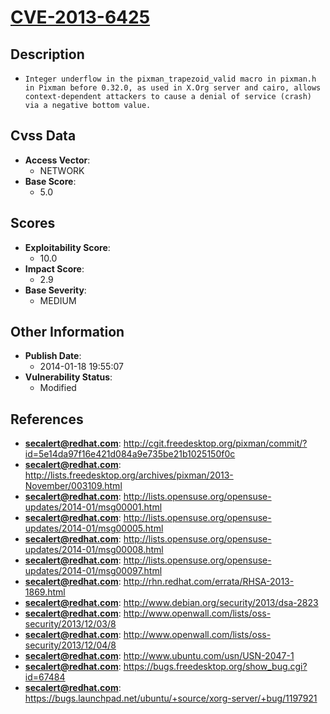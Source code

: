 
# [CVE-2013-6425](https://cve.mitre.org/cgi-bin/cvename.cgi?name=CVE-2013-6425)

## Description

- `Integer underflow in the pixman_trapezoid_valid macro in pixman.h in Pixman before 0.32.0, as used in X.Org server and cairo, allows context-dependent attackers to cause a denial of service (crash) via a negative bottom value.`

## Cvss Data

- **Access Vector**:
  - NETWORK
- **Base Score**:
  - 5.0

## Scores

- **Exploitability Score**:
  - 10.0
- **Impact Score**:
  - 2.9
- **Base Severity**:
  - MEDIUM

## Other Information

- **Publish Date**:
  - 2014-01-18 19:55:07
- **Vulnerability Status**:
  - Modified

## References

- **secalert@redhat.com**: http://cgit.freedesktop.org/pixman/commit/?id=5e14da97f16e421d084a9e735be21b1025150f0c
- **secalert@redhat.com**: http://lists.freedesktop.org/archives/pixman/2013-November/003109.html
- **secalert@redhat.com**: http://lists.opensuse.org/opensuse-updates/2014-01/msg00001.html
- **secalert@redhat.com**: http://lists.opensuse.org/opensuse-updates/2014-01/msg00005.html
- **secalert@redhat.com**: http://lists.opensuse.org/opensuse-updates/2014-01/msg00008.html
- **secalert@redhat.com**: http://lists.opensuse.org/opensuse-updates/2014-01/msg00097.html
- **secalert@redhat.com**: http://rhn.redhat.com/errata/RHSA-2013-1869.html
- **secalert@redhat.com**: http://www.debian.org/security/2013/dsa-2823
- **secalert@redhat.com**: http://www.openwall.com/lists/oss-security/2013/12/03/8
- **secalert@redhat.com**: http://www.openwall.com/lists/oss-security/2013/12/04/8
- **secalert@redhat.com**: http://www.ubuntu.com/usn/USN-2047-1
- **secalert@redhat.com**: https://bugs.freedesktop.org/show_bug.cgi?id=67484
- **secalert@redhat.com**: https://bugs.launchpad.net/ubuntu/+source/xorg-server/+bug/1197921
